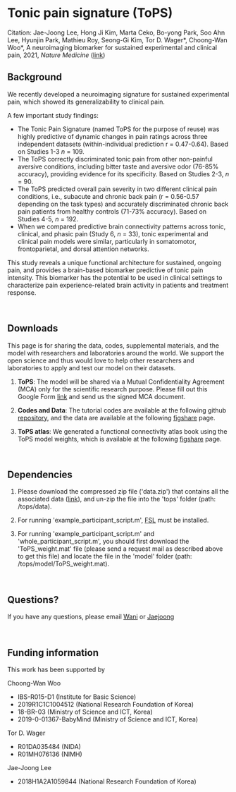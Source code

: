 # Tonic pain signature (ToPS)


Citation: Jae-Joong Lee, Hong Ji Kim, Marta Ceko, Bo-yong Park, Soo Ahn Lee, Hyunjin Park, Mathieu Roy, Seong-Gi Kim, Tor D. Wager\*, Choong-Wan Woo\*, A neuroimaging biomarker for sustained experimental and clinical pain, 2021, _Nature Medicine_ ([link](https://www.nature.com/articles/s41591-020-1142-7))


## Background

We recently developed a neuroimaging signature for sustained experimental pain, which showed its generalizability to clinical pain. 

A few important study findings:

- The Tonic Pain Signature (named ToPS for the purpose of reuse) was highly predictive of dynamic changes in pain ratings across three independent datasets (within-individual prediction r = 0.47-0.64). Based on Studies 1-3 _n_ = 109.
- The ToPS correctly discriminated tonic pain from other non-painful aversive conditions, including bitter taste and aversive odor (76-85% accuracy), providing evidence for its specificity. Based on Studies 2-3, _n_ = 90.
- The ToPS predicted overall pain severity in two different clinical pain conditions, i.e., subacute and chronic back pain (r = 0.56-0.57 depending on the task types) and accurately discriminated chronic back pain patients from healthy controls (71-73% accuracy). Based on Studies 4-5, _n_ = 192.
- When we compared predictive brain connectivity patterns across tonic, clinical, and phasic pain (Study 6, _n_ = 33), tonic experimental and clinical pain models were similar, particularly in somatomotor, frontoparietal, and dorsal attention networks. 

This study reveals a unique functional architecture for sustained, ongoing pain, and provides a brain-based biomarker predictive of tonic pain intensity. This biomarker has the potential to be used in clinical settings to characterize pain experience-related brain activity in patients and treatment response. 

<br>

## Downloads

This page is for sharing the data, codes, supplemental materials, and the model with researchers and laboratories around the world. We support the open science and thus would love to help other researchers and laboratories to apply and test our model on their datasets.

1) **ToPS**: The model will be shared via a Mutual Confidentiality Agreement (MCA) only for the scientific research purpose. Please fill out this Google Form [link](https://forms.gle/agADsarrVPdVmC8n8) and send us the signed MCA document.

2) **Codes and Data**: The tutorial codes are available at the following github [repository](https://github.com/cocoanlab/tops), and the data are available at the following [figshare](https://figshare.com/articles/dataset/data_zip/13082519) page.

3) **ToPS atlas**: We generated a functional connectivity atlas book using the ToPS model weights, which is available at the following [figshare](https://figshare.com/articles/figure/ToPS_connection_atlas_pdf/13237403) page.

<br>

## Dependencies

1. Please download the compressed zip file ('data.zip') that contains all the associated data ([link](https://figshare.com/articles/dataset/data_zip/13082519)), and un-zip the file into the 'tops' folder (path: /tops/data).

2. For running 'example_participant_script.m', [FSL](https://fsl.fmrib.ox.ac.uk/fsl/fslwiki) must be installed.

3. For running 'example_participant_script.m' and 'whole_participant_script.m', you should first download the 'ToPS_weight.mat' file (please send a request mail as described above to get this file) and locate the file in the 'model' folder (path: /tops/model/ToPS_weight.mat).

<br>

## Questions?

If you have any questions, please email [Wani](mailto:choongwan.woo@gmail.com) or [Jaejoong](mailto:jaejoonglee92@gmail.com)

<br>

## Funding information

This work has been supported by 

Choong-Wan Woo

- IBS-R015-D1 (Institute for Basic Science)
- 2019R1C1C1004512 (National Research Foundation of Korea)
- 18-BR-03 (Ministry of Science and ICT, Korea)
- 2019-0-01367-BabyMind (Ministry of Science and ICT, Korea)

Tor D. Wager

- R01DA035484 (NIDA)
- R01MH076136 (NIMH)

Jae-Joong Lee

- 2018H1A2A1059844 (National Research Foundation of Korea)
